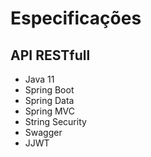 # Especificações

## API RESTfull

- Java 11
- Spring Boot
- Spring Data
- Spring MVC
- String Security
- Swagger
- JJWT
